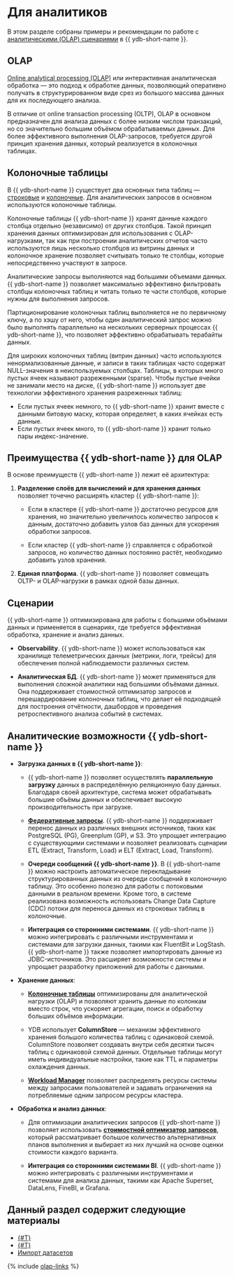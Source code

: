 # Для аналитиков

В этом разделе собраны примеры и рекомендации по работе с [аналитическими (OLAP) сценариями](../faq/analytics.md) в {{ ydb-short-name }}.

## OLAP

[Online analytical processing (OLAP)](https://ru.wikipedia.org/wiki/OLAP) или интерактивная аналитическая обработка — это подход к обработке данных, позволяющий оперативно получать в структурированном виде срез из большого массива данных для их последующего анализа.

В отличие от online transaction processing (OLTP), OLAP в основном предназначен для анализа данных с более низким числом транзакций, но со значительно большим объёмом обрабатываемых данных. Для более эффективного выполнения OLAP-запросов, требуется другой принцип хранения данных, который реализуется в колоночных таблицах.

## Колоночные таблицы

В {{ ydb-short-name }} существует два основных типа таблиц — [строковые](./datamodel/table.md##row-oriented-tables) и [колоночные](./datamodel/table.md##column-oriented-tables). Для аналитических запросов в основном используются колоночные таблицы<!--, но {{ ydb-short-name }} также позволяет комбинировать запросы к колоночным и строчным таблицам в одной транзакции-->.

Колоночные таблицы {{ ydb-short-name }} хранят данные каждого столбца отдельно (независимо) от других столбцов. Такой принцип хранения данных оптимизирован для использования c OLAP-нагрузками, так как при построении аналитических отчетов часто используются лишь несколько столбцов из витрины данных и колоночное хранение позволяет считывать только те столбцы, которые непосредственно участвуют в запросе.

Аналитические запросы выполняются над большими объемами данных. {{ ydb-short-name }} позволяет максимально эффективно фильтровать столбцы колоночных таблиц и читать только те части столбцов, которые нужны для выполнения запросов.

Партиционирование колоночных таблиц выполняется не по первичному ключу, а по хэшу от него, чтобы один аналитический запрос можно было выполнять параллельно на нескольких серверных процессах {{ ydb-short-name }}, что позволяет эффективно обрабатывать терабайты данных.

Для широких колоночных таблиц (витрин данных) часто используются ненормализованные данные, и записи в таких таблицах часто содержат NULL-значения в неиспользуемых столбцах. Таблицы, в которых много пустых ячеек называют разреженными (sparse). Чтобы пустые
ячейки не занимали место на диске, {{ ydb-short-name }} использует две технологии эффективного
хранения разреженных таблиц:

- Если пустых ячеек немного, то {{ ydb-short-name }} хранит вместе с данными битовую маску, которая определяет, в каких ячейках есть данные.
- Если пустых ячеек много, то {{ ydb-short-name }} хранит только пары индекс-значение.

## Преимущества {{ ydb-short-name }} для OLAP

В основе преимуществ {{ ydb-short-name }} лежит её архитектура:

1. **Разделение слоёв для вычислений и для хранения данных** позволяет точечно расширять кластер {{ ydb-short-name }}:

    - Если в кластере {{ ydb-short-name }} достаточно ресурсов для хранения, но значительно увеличилось количество запросов к данным, достаточно добавить узлов баз данных для ускорения обработки запросов.

    - Если кластер {{ ydb-short-name }} справляется с обработкой запросов, но количество данных постоянно растёт, необходимо добавить узлов хранения.

1. **Единая платформа**. {{ ydb-short-name }} позволяет совмещать OLTP- и OLAP-нагрузки в рамках одной базы данных.

<!-- 1. При добавлении новых серверов в кластер {{ ydb-short-name }} необходимо максимально равномерно распределить данные по кластеру, чтобы обрабатывать их параллельно для скорейшего получения результата. **Перешардирование данных** в колоночных таблицах {{ ydb-short-name }} происходит почти мгновенно. Кроме того, при перешардировании колоночных таблиц кластер {{ ydb-short-name }} продолжает обрабатывать поступающие запросы пользователей. -->

## Сценарии

{{ ydb-short-name }} оптимизирована для работы с большими объёмами данных и применяется в сценариях, где требуется эффективная обработка, хранение и анализ данных.

- **Observability**. {{ ydb-short-name }} может использоваться как хранилище телеметрических данных (метрики, логи, трейсы) для обеспечения полной наблюдаемости различных систем.

    <!-- Благодаря поддержке широких таблиц, которые могут включать до 10000 колонок, {{ ydb-short-name }} позволяет создавать витрины для разнородных событий с большим числом полей, что особенно важно для логирования и трассировки сложных систем. -->

    <!-- Кроме того, {{ ydb-short-name }} поддерживает использование S3-совместимых хранилищ и охлаждение данных, что позволяет экономно масштабировать хранение исторических данных без потери в доступности. Такая архитектура делает её подходящей как для оперативного мониторинга, так и для длительного хранения данных с возможностью последующего анализа. -->

- **Аналитическая БД**. {{ ydb-short-name }} может применяться для выполнения сложной аналитики над большими объёмами данных. Она поддерживает стоимостной оптимизатор запросов и перешардирование колоночных таблиц, что делает её подходящей для построения отчётности, дашбордов и проведения ретроспективного анализа событий в системах.
<!-- Что-нибудь ещё? -->

## Аналитические возможности {{ ydb-short-name }}

- **Загрузка данных в {{ ydb-short-name }}**:

    - {{ ydb-short-name }} позволяет осуществлять **параллельную загрузку** данных в распределённую реляционную базу данных. Благодаря своей архитектуре, система может обрабатывать большие объёмы данных и обеспечивает высокую производительность при загрузке.

    - [**Федеративные запросы**](../concepts/federated_query/index.md). {{ ydb-short-name }} поддерживает перенос данных из различных внешних источников, таких как PostgreSQL (PG), Greenplum (GP), и S3. Это упрощает интеграцию с существующими системами и позволяет реализовать сценарии ETL (Extract, Transform, Load) и ELT (Extract, Load, Transform).

    - **Очереди сообщений {{ ydb-short-name }}**. В {{ ydb-short-name }} можно настроить автоматическое перекладывание структурированных данных из очереди сообщений в колоночную таблицу. Это особенно полезно для работы с потоковыми данными в реальном времени. Кроме того, в системе реализована возможность использовать Change Data Capture (CDC) потоки для переноса данных из строковых таблиц в колоночные.

    - **Интеграция со сторонними системами**. {{ ydb-short-name }} можно интегрировать с различными инструментами и системами для загрузки данных, такими как FluentBit и LogStash. {{ ydb-short-name }} также позволяет импортировать данные из JDBC-источников. Это расширяет возможности системы и упрощает разработку приложений для работы с данными.

- **Хранение данных**:

    - [**Колоночные таблицы**](../concepts/datamodel/table#column-tables) оптимизированы для аналитической нагрузки (OLAP) и позволяют хранить данные по колонкам вместо строк, что ускоряет агрегации, поиск и обработку больших объёмов информации. <!--Пользователь может добавлять до 10000 колонок в свои таблицы, что существенно больше, чем у конкурентов. {{ ydb-short-name }} также поддерживает выполнение смешанных запросов к колоночным и строчным таблицам. Это позволяет совмещать OLAP и OLTP обработку в одной базе данных. -->

    - YDB использует **ColumnStore** — механизм эффективного хранения большого количества таблиц с одинаковой схемой. ColumnStore позволяет создавать внутри себя десятки тысяч таблиц с одинаковой схемой данных. Отдельные таблицы могут иметь индивидуальные настройки, такие как TTL и параметры охлаждения данных.

    <!-- - {{ ydb-short-name }} поддерживает **охлаждение данных пользователя** в объектное хранилище S3 (tiering). Пользователь может настроить автоматический перенос данных колоночных таблиц между внутренним слоем хранения данных YDB и S3. Это позволяет управлять стоимостью хранения больших объёмов данных. Данные перенесённые в S3 остаются доступными для выполнения над ними SQL-запросов. -->

    - [**Workload Manager**](../dev/resource-consumption-management.md) позволяет распределять ресурсы системы между запросами пользователей и задавать ограничения на потребляемые одним запросом ресурсы кластера.

- **Обработка и анализ данных**:

    - Для оптимизации аналитических запросов {{ ydb-short-name }} позволяет использовать [**стоимостной оптимизатор запросов**](../concepts/optimizer.md#cost-based-optimizer), который рассматривает большое количество альтернативных планов выполнения и выбирает из них лучший на основе оценки стоимости каждого варианта.

    - **Интеграция со сторонними системами BI**. {{ ydb-short-name }} можно интегрировать с различными инструментами и системами для анализа данных, такими как Apache Superset, DataLens, FineBI, и Grafana.

## Данный раздел содержит следующие материалы

* [{#T}](scenarios.md)
* [{#T}](optimizing.md)
* [Импорт датасетов](datasets/index.md)

{% include [olap-links](_includes/olap-links.md) %}